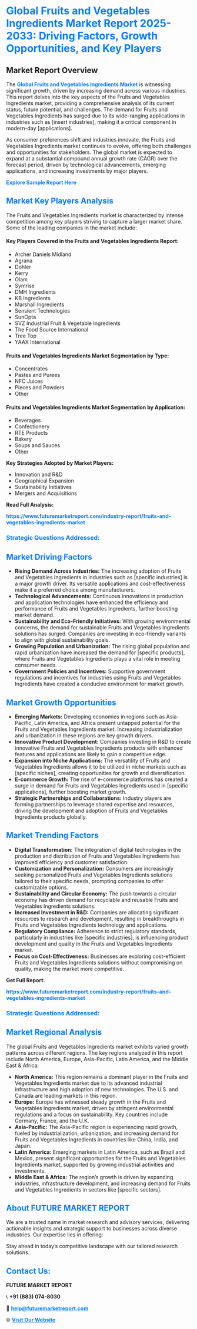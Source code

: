 <h1 style="color: #007BFF;">Global Fruits and Vegetables Ingredients Market Report 2025-2033: Driving Factors, Growth Opportunities, and Key Players</h1>

<section id="overview">
<h2>Market Report Overview</h2>
<p>The <a href="https://www.futuremarketreport.com/industry-report/fruits-and-vegetables-ingredients-market" style="color: #007BFF; text-decoration: none;"><strong>Global Fruits and Vegetables Ingredients Market</strong></a> is witnessing significant growth, driven by increasing demand across various industries. This report delves into the key aspects of the Fruits and Vegetables Ingredients market, providing a comprehensive analysis of its current status, future potential, and challenges. The demand for Fruits and Vegetables Ingredients has surged due to its wide-ranging applications in industries such as [insert industries], making it a critical component in modern-day [applications].</p>
<p>As consumer preferences shift and industries innovate, the Fruits and Vegetables Ingredients market continues to evolve, offering both challenges and opportunities for stakeholders. The global market is expected to expand at a substantial compound annual growth rate (CAGR) over the forecast period, driven by technological advancements, emerging applications, and increasing investments by major players.</p>
</section>

<section id="overview">
<p><a href="https://www.futuremarketreport.com/request-sample/reportId=51552" style="color: #007BFF; text-decoration: none;"><strong>Explore Sample Report Here</strong></a></p>
</section>

<section id="key-players">
<h2 style="color: #007BFF;">Market Key Players Analysis</h2>
<p>The Fruits and Vegetables Ingredients market is characterized by intense competition among key players striving to capture a larger market share. Some of the leading companies in the market include:</p>
<h4>Key Players Covered in the Fruits and Vegetables Ingredients Report:</h4>
<ul><li>Archer Daniels Midland</li><li>Agrana</li><li>Dohler</li><li>Kerry</li><li>Olam</li><li>Symrise</li><li>DMH Ingredients</li><li>KB Ingredients</li><li>Marshall Ingredients</li><li>Sensient Technologies</li><li>SunOpta</li><li>SVZ Industrial Fruit &amp; Vegetable Ingredients</li><li>The Food Source International</li><li>Tree Top</li><li>YAAX International</li></ul>
<h4>Fruits and Vegetables Ingredients Market Segmentation by Type:</h4>
<ul><li>Concentrates</li><li>Pastes and Purees</li><li>NFC Juices</li><li>Pieces and Powders</li><li>Other</li></ul>

<h4>Fruits and Vegetables Ingredients Market Segmentation by Application:</h4>
<ul><li>Beverages</li><li>Confectionery</li><li>RTE Products</li><li>Bakery</li><li>Soups and Sauces</li><li>Other</li></ul>
<p><strong>Key Strategies Adopted by Market Players:</strong></p>
<ul>
<li>Innovation and R&D</li>
<li>Geographical Expansion</li>
<li>Sustainability Initiatives</li>
<li>Mergers and Acquisitions</li>
</ul>
</section>

<section>
<p><strong>Read Full Analysis: </strong></p><a href="https://www.futuremarketreport.com/industry-report/fruits-and-vegetables-ingredients-market" style="color: #007BFF; text-decoration: none;"><strong>https://www.futuremarketreport.com/industry-report/fruits-and-vegetables-ingredients-market</strong></a>
<h3 style="color: #007BFF;">Strategic Questions Addressed:</h3>
</section>

<section id="driving-factors">
<h2 style="color: #007BFF;">Market Driving Factors</h2>
<ul>
<li><strong>Rising Demand Across Industries:</strong> The increasing adoption of Fruits and Vegetables Ingredients in industries such as [specific industries] is a major growth driver. Its versatile applications and cost-effectiveness make it a preferred choice among manufacturers.</li>
<li><strong>Technological Advancements:</strong> Continuous innovations in production and application technologies have enhanced the efficiency and performance of Fruits and Vegetables Ingredients, further boosting market demand.</li>
<li><strong>Sustainability and Eco-Friendly Initiatives:</strong> With growing environmental concerns, the demand for sustainable Fruits and Vegetables Ingredients solutions has surged. Companies are investing in eco-friendly variants to align with global sustainability goals.</li>
<li><strong>Growing Population and Urbanization:</strong> The rising global population and rapid urbanization have increased the demand for [specific products], where Fruits and Vegetables Ingredients plays a vital role in meeting consumer needs.</li>
<li><strong>Government Policies and Incentives:</strong> Supportive government regulations and incentives for industries using Fruits and Vegetables Ingredients have created a conducive environment for market growth.</li>
</ul>
</section>

<section id="growth-opportunities">
<h2 style="color: #007BFF;">Market Growth Opportunities</h2>
<ul>
<li><strong>Emerging Markets:</strong> Developing economies in regions such as Asia-Pacific, Latin America, and Africa present untapped potential for the Fruits and Vegetables Ingredients market. Increasing industrialization and urbanization in these regions are key growth drivers.</li>
<li><strong>Innovative Product Development:</strong> Companies investing in R&D to create innovative Fruits and Vegetables Ingredients products with enhanced features and applications are likely to gain a competitive edge.</li>
<li><strong>Expansion into Niche Applications:</strong> The versatility of Fruits and Vegetables Ingredients allows it to be utilized in niche markets such as [specific niches], creating opportunities for growth and diversification.</li>
<li><strong>E-commerce Growth:</strong> The rise of e-commerce platforms has created a surge in demand for Fruits and Vegetables Ingredients used in [specific applications], further boosting market growth.</li>
<li><strong>Strategic Partnerships and Collaborations:</strong> Industry players are forming partnerships to leverage shared expertise and resources, driving the development and adoption of Fruits and Vegetables Ingredients products globally.</li>
</ul>
</section>

<section id="trending-factors">
<h2 style="color: #007BFF;">Market Trending Factors</h2>
<ul>
<li><strong>Digital Transformation:</strong> The integration of digital technologies in the production and distribution of Fruits and Vegetables Ingredients has improved efficiency and customer satisfaction.</li>
<li><strong>Customization and Personalization:</strong> Consumers are increasingly seeking personalized Fruits and Vegetables Ingredients solutions tailored to their specific needs, prompting companies to offer customizable options.</li>
<li><strong>Sustainability and Circular Economy:</strong> The push towards a circular economy has driven demand for recyclable and reusable Fruits and Vegetables Ingredients solutions.</li>
<li><strong>Increased Investment in R&D:</strong> Companies are allocating significant resources to research and development, resulting in breakthroughs in Fruits and Vegetables Ingredients technology and applications.</li>
<li><strong>Regulatory Compliance:</strong> Adherence to strict regulatory standards, particularly in industries like [specific industries], is influencing product development and quality in the Fruits and Vegetables Ingredients market.</li>
<li><strong>Focus on Cost-Effectiveness:</strong> Businesses are exploring cost-efficient Fruits and Vegetables Ingredients solutions without compromising on quality, making the market more competitive.</li>
</ul>
</section>

<section>
<p><strong>Get Full Report: </strong></p><a href="https://www.futuremarketreport.com/industry-report/fruits-and-vegetables-ingredients-market" style="color: #007BFF; text-decoration: none;"><strong>https://www.futuremarketreport.com/industry-report/fruits-and-vegetables-ingredients-market</strong></a>
<h3 style="color: #007BFF;">Strategic Questions Addressed:</h3>
</section>


<section id="regional-analysis">
<h2 style="color: #007BFF;">Market Regional Analysis</h2>
<p>The global Fruits and Vegetables Ingredients market exhibits varied growth patterns across different regions. The key regions analyzed in this report include North America, Europe, Asia-Pacific, Latin America, and the Middle East & Africa:</p>
<ul>
<li><strong>North America:</strong> This region remains a dominant player in the Fruits and Vegetables Ingredients market due to its advanced industrial infrastructure and high adoption of new technologies. The U.S. and Canada are leading markets in this region.</li>
<li><strong>Europe:</strong> Europe has witnessed steady growth in the Fruits and Vegetables Ingredients market, driven by stringent environmental regulations and a focus on sustainability. Key countries include Germany, France, and the U.K.</li>
<li><strong>Asia-Pacific:</strong> The Asia-Pacific region is experiencing rapid growth, fueled by industrialization, urbanization, and increasing demand for Fruits and Vegetables Ingredients in countries like China, India, and Japan.</li>
<li><strong>Latin America:</strong> Emerging markets in Latin America, such as Brazil and Mexico, present significant opportunities for the Fruits and Vegetables Ingredients market, supported by growing industrial activities and investments.</li>
<li><strong>Middle East & Africa:</strong> The region’s growth is driven by expanding industries, infrastructure development, and increasing demand for Fruits and Vegetables Ingredients in sectors like [specific sectors].</li>
</ul>
</section>

<footer>
<h2 style="color: #007BFF;">About FUTURE MARKET REPORT</h2>
<p>We are a trusted name in market research and advisory services, delivering actionable insights and strategic support to businesses across diverse industries. Our expertise lies in offering:</p>

<p>Stay ahead in today’s competitive landscape with our tailored research solutions.</p>

<h2 style="color: #007BFF;">Contact Us:</h2>
<p><strong>FUTURE MARKET REPORT</strong></p>
<p>📞 <strong>+91 (883) 074-8030</strong></p>
<p>📧 <strong><a href="mailto:help@futuremarketreport.com" style="color: #007BFF;">help@futuremarketreport.com</a></strong></p>
<p>🌐 <strong><a href="https://www.futuremarketreport.com/" style="color: #007BFF;">Visit Our Website</a></strong></p>
</footer>
